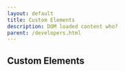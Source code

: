 ```yaml
---
layout: default
title: Custom Elements
description: DOM loaded content who?
parent: /developers.html
---
```


## Custom Elements
